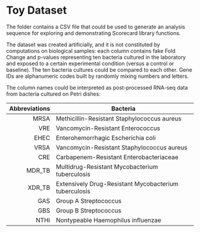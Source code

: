 # Toy Dataset

The folder contains a CSV file that could be used to generate an analysis sequence for exploring and demonstrating Scorecard library functions.

The dataset was created artificially, and it is not constituted by computations on biological samples: each column contains fake Fold Change and p-values representing ten bacteria cultured in the laboratory and exposed to a certain experimental condition (versus a control or baseline). The ten bacteria cultures could be compared to each other. Gene IDs are alphanumeric codes built by randomly mixing numbers and letters.

The column names could be interpreted as post-processed RNA-seq data from bacteria cultured on Petri dishes:

| Abbreviations | Bacteria |
|-----:|---------------|
|MRSA| Methicillin-Resistant Staphylococcus aureus|
|VRE| Vancomycin-Resistant Enterococcus|
|EHEC| Enterohemorrhagic Escherichia coli|
|VRSA| Vancomycin-Resistant Staphylococcus aureus|
|CRE| Carbapenem-Resistant Enterobacteriaceae|
|MDR_TB | Multidrug-Resistant Mycobacterium tuberculosis|
|XDR_TB | Extensively Drug-Resistant Mycobacterium tuberculosis|
|GAS| Group A Streptococcus|
|GBS| Group B Streptococcus|
|NTHi| Nontypeable Haemophilus influenzae|
